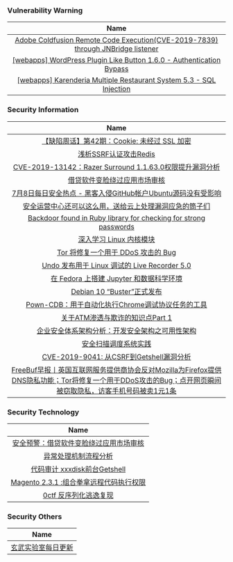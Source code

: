 ###  						       							Vulnerability Warning

|                             Name                             |
| :----------------------------------------------------------: |
|[Adobe Coldfusion Remote Code Execution(CVE-2019-7839) through JNBridge listener](https://www.seebug.org/vuldb/ssvid-98017)|
|[[webapps] WordPress Plugin Like Button 1.6.0 - Authentication Bypass](https://www.exploit-db.com/exploits/47078)|
|[[webapps] Karenderia Multiple Restaurant System 5.3 - SQL Injection](https://www.exploit-db.com/exploits/47077)|

### 						        							Security Information
|                             Name                                    |
| :----------------------------------------------------------: |
|[【缺陷周话】第42期：Cookie: 未经过 SSL 加密](https://www.anquanke.com/post/id/181652)|
|[浅析SSRF认证攻击Redis](https://www.anquanke.com/post/id/181599)|
|[CVE-2019-13142：Razer Surround 1.1.63.0权限提升漏洞分析](https://www.anquanke.com/post/id/181609)|
|[借贷软件变脸绕过应用市场审核](https://www.anquanke.com/post/id/181626)|
|[7月8日每日安全热点 - 黑客入侵GitHub帐户Ubuntu源码没有受影响](https://www.anquanke.com/post/id/181620)|
|[安全运营中心还可以这么用，送给云上处理漏洞应急的筒子们](https://www.secpulse.com/archives/108931.html)|
|[Backdoor found in Ruby library for checking for strong passwords](https://www.zdnet.com/article/backdoor-found-in-ruby-library-for-checking-for-strong-passwords/#ftag=RSSbaffb68)|
|[深入学习 Linux 内核模块](https://linux.cn/article-11075-1.html?utm_source=rss&utm_medium=rss)|
|[Tor 将修复一个用于 DDoS 攻击的 Bug](https://linux.cn/article-11074-1.html?utm_source=rss&utm_medium=rss)|
|[Undo 发布用于 Linux 调试的 Live Recorder 5.0](https://linux.cn/article-11073-1.html?utm_source=rss&utm_medium=rss)|
|[在 Fedora 上搭建 Jupyter 和数据科学环境](https://linux.cn/article-11072-1.html?utm_source=rss&utm_medium=rss)|
|[Debian 10 “Buster”正式发布](https://linux.cn/article-11071-1.html?utm_source=rss&utm_medium=rss)|
|[Pown-CDB：用于自动化执行Chrome调试协议任务的工具](https://www.freebuf.com/sectool/207571.html)|
|[关于ATM渗透与欺诈的知识点Part 1](https://www.freebuf.com/articles/terminal/207651.html)|
|[企业安全体系架构分析：开发安全架构之可用性架构](https://www.freebuf.com/articles/es/206356.html)|
|[安全扫描调度系统实践](https://www.freebuf.com/articles/es/206855.html)|
|[CVE-2019-9041: 从CSRF到Getshell漏洞分析](https://www.freebuf.com/vuls/207029.html)|
|[FreeBuf早报丨英国互联网服务提供商协会反对Mozilla为Firefox提供DNS隐私功能；Tor将修复一个用于DDoS攻击的Bug；点开网页瞬间被窃取隐私，访客手机号码被卖1元1条](https://www.freebuf.com/news/207769.html)|

### 						        							Security  Technology
|                             Name                                    |
| :----------------------------------------------------------: |
|[安全预警：借贷软件变脸绕过应用市场审核](http://blogs.360.cn/post/analysis_of_bianlian.html)|
|[异常处理机制流程分析](http://xz.aliyun.com/t/5588)|
|[代码审计 xxxdisk前台Getshell](http://xz.aliyun.com/t/5594)|
|[Magento 2.3.1 :组合拳拿远程代码执行权限](http://xz.aliyun.com/t/5583)|
|[0ctf 反序列化逃逸复现](http://xz.aliyun.com/t/5586)|

### 						        							Security  Others
|                             Name                                    |
| :----------------------------------------------------------: |
|[玄武实验室每日更新](https://weibo.com/p/1006065582522936/wenzhang?from=page_100606_profile&wvr=6&mod=wenzhangmore)|

